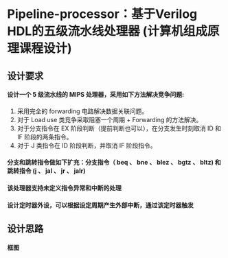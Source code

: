# Pipeline-processor：基于Verilog HDL的五级流水线处理器 (计算机组成原理课程设计)

## 设计要求
#### 设计一个 5 级流水线的 MIPS 处理器，采用如下方法解决竞争问题:
1.  采用完全的 forwarding 电路解决数据关联问题。
2.  对于 Load use 类竞争采取阻塞一个周期 + Forwarding 的方法解决。
3.  对于分支指令在 EX 阶段判断（提前判断也可以），在分支发生时刻取消 ID 和 IF 阶段的两条指令。
4.  对于 J 类指令在 ID 阶段判断，并取消 IF 阶段指令。

#### 分支和跳转指令做如下扩充：分支指令（ beq 、 bne 、 blez 、 bgtz 、 bltz) 和跳转指令 (j 、 jal 、 jr 、 jalr)
#### 该处理器支持未定义指令异常和中断的处理
#### 设计定时器外设，可以根据设定周期产生外部中断，通过该定时器触发

## 设计思路
#### 框图
